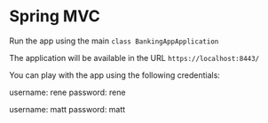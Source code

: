 # Spring MVC

Run the app using the main `class BankingAppApplication`

The application will be available in the URL `https://localhost:8443/`

You can play with the app using the following credentials:

username: rene
password: rene


username: matt
password: matt

